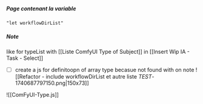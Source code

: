 ##### Page contenant la variable 
```query
"let workflowDirList"
```
##### Note 

like for typeList
with [[Liste ComfyUI Type of Subject]]
in [[Insert Wip IA - Task - Select]]
- [ ] create a js for definitoopn of array type becasue not found with on note
![[Refactor - include workflowDirList et autre liste _TEST_-1740687797150.png|150x73]]

![[ComFyUI-Type.js]]

